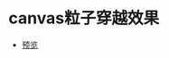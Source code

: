 # canvas粒子穿越效果  

- [预览](http://htmlpreview.github.io/?https://github.com/fog3211/demo/blob/branch14/index.html)  
